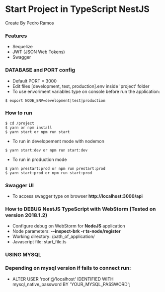 # Start Project in TypeScript NestJS
Create By Pedro Ramos

### Features 
* Sequelize
* JWT (JSON Web Tokens)
* Swagger 

### DATABASE and PORT config
* Default PORT = 3000
* Edit files [development, test, production].env inside 'project' folder
* To use envoriment variables type on console before run the application:
````
$ export NODE_ENV=development|test|production
```` 

### How to run

````
$ cd /project
$ yarn or npm install
$ yarn start or npm run start
````

* To run in developement mode with nodemon
````
$ yarn start:dev or npm run start:dev
````
* To run in production mode
````
$ yarn prestart:prod or npm run prestart:prod
$ yarn start:prod or npm run start:prod
````

### Swagger UI
* To access swagger type on browser <b>http://localhost:3000/api</b>

### How to DEBUG NestJS TypeScript with WebStorm (Tested on version 2018.1.2)
* Configure debug on WebStorm for <b>NodeJS</b> application
* Node parameters: <b>--inspect-brk -r ts-node/register</b> 
* Working directory: /path_of_application/
* Javascript file: start_file.ts

### USING MYSQL
### Depending on mysql version if fails to connect run:
* ALTER USER 'root'@'localhost' IDENTIFIED WITH mysql_native_password BY 'YOUR_MYSQL_PASSWORD';  
